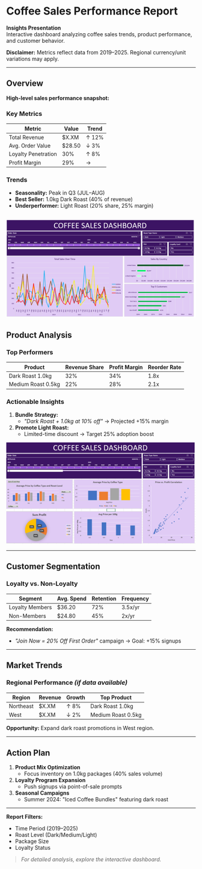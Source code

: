 # Coffee Sales Performance Report  
**Insights Presentation**  
Interactive dashboard analyzing coffee sales trends, product performance, and customer behavior.  

**Disclaimer:** Metrics reflect data from 2019–2025. Regional currency/unit variations may apply.  

---

## **Overview**  
**High-level sales performance snapshot:**  

### Key Metrics  
| Metric                | Value  | Trend  |
|-----------------------|--------|--------|
| Total Revenue         | $X.XM  | ↑ 12%  |
| Avg. Order Value      | $28.50 | ↓ 3%   |
| Loyalty Penetration   | 30%    | ↑ 8%   |
| Profit Margin         | 29%    | →      |

### Trends  
- **Seasonality:** Peak in Q3 (JUL–AUG)  
- **Best Seller:** 1.0kg Dark Roast (40% of revenue)  
- **Underperformer:** Light Roast (20% share, 25% margin)  

![Data](image/coffee1.png)
---

## **Product Analysis**  
### Top Performers  
| Product           | Revenue Share | Profit Margin | Reorder Rate |
|-------------------|--------------|---------------|-------------|
| Dark Roast 1.0kg  | 32%          | 34%           | 1.8x        |
| Medium Roast 0.5kg| 22%          | 28%           | 2.1x        |

### Actionable Insights  
1. **Bundle Strategy:**  
   - *"Dark Roast + 1.0kg at 10% off"* → Projected +15% margin  
2. **Promote Light Roast:**  
   - Limited-time discount → Target 25% adoption boost  

![Data](image/coffee2.png)

---

## **Customer Segmentation**  
### Loyalty vs. Non-Loyalty  
| Segment          | Avg. Spend | Retention | Frequency |
|------------------|------------|-----------|-----------|
| Loyalty Members  | $36.20     | 72%       | 3.5x/yr   |
| Non-Members      | $24.80     | 45%       | 2x/yr     |

**Recommendation:**  
- *"Join Now = 20% Off First Order"* campaign → Goal: +15% signups  

---

## **Market Trends**  
### Regional Performance *(if data available)*  
| Region    | Revenue | Growth | Top Product        |
|-----------|---------|--------|--------------------|
| Northeast | $X.XM   | ↑ 8%   | Dark Roast 1.0kg   |
| West      | $X.XM   | ↓ 2%   | Medium Roast 0.5kg |

**Opportunity:** Expand dark roast promotions in West region.  

---

## **Action Plan**  
1. **Product Mix Optimization**  
   - Focus inventory on 1.0kg packages (40% sales volume)  
2. **Loyalty Program Expansion**  
   - Push signups via point-of-sale prompts  
3. **Seasonal Campaigns**  
   - Summer 2024: "Iced Coffee Bundles" featuring dark roast  

---

**Report Filters:**  
- Time Period (2019–2025)  
- Roast Level (Dark/Medium/Light)  
- Package Size  
- Loyalty Status  

> *For detailed analysis, explore the interactive dashboard.*  
